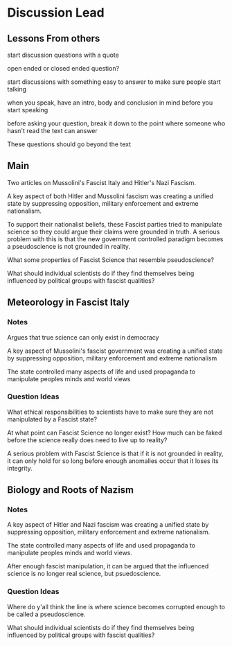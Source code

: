 # Discussion Lead

## Lessons From others

start discussion questions with a quote

open ended or closed ended question?

start discussions with something easy to answer to make sure people start talking

when you speak, have an intro, body and conclusion in mind before you start speaking

before asking your question, break it down to the point where someone who hasn't read the text can answer

These questions should go beyond the text

## Main

Two articles on Mussolini's Fascist Italy and Hitler's Nazi Fascism.

A key aspect of both Hitler and Mussolini fascism was creating a unified state by suppressing opposition, military enforcement and extreme nationalism.

To support their nationalist beliefs, these Fascist parties tried to manipulate science so they could argue their claims were grounded in truth. A serious problem with this is that the new government controlled paradigm becomes a pseudoscience is not grounded in reality.

What some properties of Fascist Science that resemble pseudoscience?

What should individual scientists do if they find themselves being influenced by political groups with fascist qualities?

## Meteorology in Fascist Italy

### Notes

Argues that true science can only exist in democracy

A key aspect of Mussolini's fascist government was creating a unified state by suppressing opposition, military enforcement  and extreme nationalism

The state controlled many aspects of life and used propaganda to manipulate peoples minds and world views


### Question Ideas



What ethical responsibilities to scientists have to make sure they are not manipulated by a Fascist state?

At what point can Fascist Science no longer exist? How much can be faked before the science really does need to live up to reality?

A serious problem with Fascist Science is that if it is not grounded in reality, it can only hold for so long before enough anomalies occur that it loses its integrity.

## Biology and Roots of Nazism

### Notes

A key aspect of Hitler and Nazi fascism was creating a unified state by suppressing opposition, military enforcement and extreme nationalism.

The state controlled many aspects of life and used propaganda to manipulate peoples minds and world views.


After enough fascist manipulation, it can be argued that the influenced science is no longer real science, but psuedoscience.

### Question Ideas

Where do y'all think the line is where science becomes corrupted enough to be called a pseudoscience.

What should individual scientists do if they find themselves being influenced by political groups with fascist qualities?
